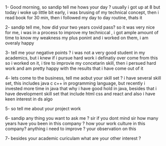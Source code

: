 1- Good morning, so sandip tell me hows your day ? usually i got up at 8 but today i woke up  little bit early, i was brusing of my technical concept, then i read book for 30 min, then i followed my day to day routine, thats it

2- sandip tell me, how did your two years covid pass? so it was very nice for me, i was in a process to improve my techniccal , i got ample amount of time to know my weakness my plus ponint and i worked on them, i am overaly happy 

3- tell me your negative points ?  i was not a very good student in my academics, but i knew if i pursue hard work i definatiy over come from this so i worked on it, i tire to improvie my concetarin skill, then i persued hard work and am pretty happy with the results that i have come out of it

4- lets come to the business, tell me aobut your skill set ? i have several skill set, this includes java c c++ in programming language, but recently i invested more time in java that why i have good hold in java, besides that i have development skill set that include html css and react and also i have keen interest in ds algo

5- so tell me about your project work 

6- sandip any thing you want to ask me ? sir if you dont mind sir how many years have you been in this company ? how your work culture in this company? anything i need to improve ? your observation on this

7- besides your academic curiculam what are your other interest ?